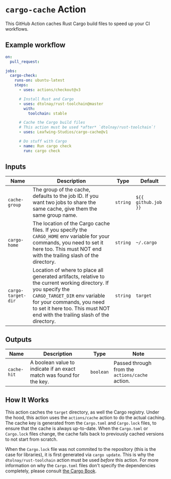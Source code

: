 # `cargo-cache` Action

This GitHub Action caches Rust Cargo build files to speed up your CI workflows.

## Example workflow

```yaml
on:
  pull_request:

jobs:
  cargo-check:
    runs-on: ubuntu-latest
    steps:
      - uses: actions/checkout@v3

      # Install Rust and Cargo
      - uses: dtolnay/rust-toolchain@master
        with:
          toolchain: stable

      # Cache the Cargo build files
      # This action must be used *after* `dtolnay/rust-toolchain`!
      - uses: Leafwing-Studios/cargo-cache@v1

      # Do stuff with Cargo
      - name: Run cargo check
        run: cargo check
```

## Inputs

| Name               | Description                                                                                                                                                                                                                                                   | Type     | Default             |
| ------------------ | ------------------------------------------------------------------------------------------------------------------------------------------------------------------------------------------------------------------------------------------------------------- | -------- | ------------------- |
| `cache-group`      | The group of the cache, defaults to the job ID. If you want two jobs to share the same cache, give them the same group name.                                                                                                                                  | `string` | `${{ github.job }}` |
| `cargo-home`       | The location of the Cargo cache files. If you specify the `CARGO_HOME` env variable for your commands, you need to set it here too. This must NOT end with the trailing slash of the directory.                                                               | `string` | `~/.cargo`          |
| `cargo-target-dir` | Location of where to place all generated artifacts, relative to the current working directory. If you specify the `CARGO_TARGET_DIR` env variable for your commands, you need to set it here too. This must NOT end with the trailing slash of the directory. | `string` | `target`            |

## Outputs

| Name        | Description                                                          | Type      | Note                                            |
| ----------- | -------------------------------------------------------------------- | --------- | ----------------------------------------------- |
| `cache-hit` | A boolean value to indicate if an exact match was found for the key. | `boolean` | Passed through from the `actions/cache` action. |

## How It Works

This action caches the `target` directory, as well the Cargo registry.
Under the hood, this action uses the `actions/cache` action to do the actual caching.
The cache key is generated from the `Cargo.toml` and `Cargo.lock` files, to ensure that the cache is always up-to-date.
When the `Cargo.toml` or `Cargo.lock` files change, the cache falls back to previously cached versions to not start from scratch.

When the `Cargo.lock` file was not commited to the repository (this is the case for libraries), it is first generated via `cargo update`.
This is why the `dtolnay/rust-toolchain` action must be used _before_ this action.
For more information on why the `Cargo.toml` files don't specify the dependencies completely, please consult [the Cargo Book](https://doc.rust-lang.org/cargo/guide/cargo-toml-vs-cargo-lock.html).

